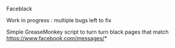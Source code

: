 Faceblack

Work in progress : multiple bugs left to fix

Simple GreaseMonkey script to turn turn black pages that match https://www.facebook.com/messages/*